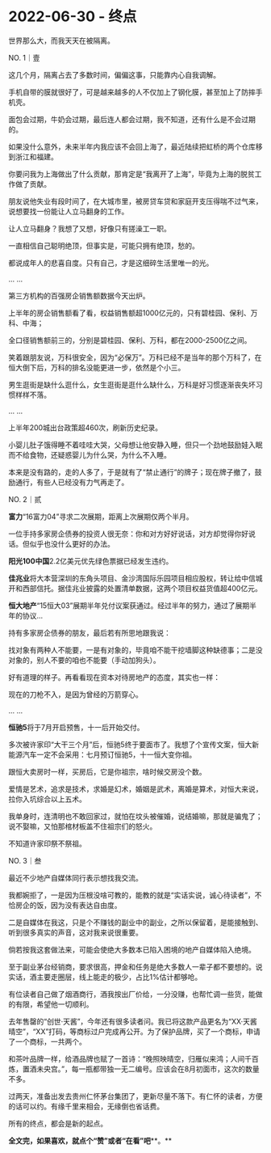 # 2022-06-30 - 终点

世界那么大，而我天天在被隔离。

NO. 1｜壹

这几个月，隔离占去了多数时间，偏偏这事，只能靠内心自我调解。

手机自带的膜就很好了，可是越来越多的人不仅加上了钢化膜，甚至加上了防摔手机壳。

面包会过期，牛奶会过期，最后连人都会过期，我不知道，还有什么是不会过期的。

如果没什么意外，未来半年内我应该不会回上海了，最近陆续把虹桥的两个仓库移到浙江和福建。

你要问我为上海做出了什么贡献，那肯定是“我离开了上海”，毕竟为上海的脱贫工作做了贡献。

朋友说他失业有段时间了，在大城市里，被房贷车贷和家庭开支压得喘不过气来，说想要找一份能让人立马翻身的工作。

让人立马翻身？我想了又想，好像只有搓澡工一职。

一直相信自己聪明绝顶，但事实是，可能只拥有绝顶，愁的。

都说成年人的悲喜自度。只有自己，才是这细碎生活里唯一的光。

... ...

第三方机构的百强房企销售额数据今天出炉。

上半年的房企销售额看了看，权益销售额超1000亿元的，只有碧桂园、保利、万科、中海；

全口径销售额前三的，分别是碧桂园、保利、万科，都在2000-2500亿之间。

笑着跟朋友说，万科很安全，因为“必保万”。万科已经不是当年的那个万科了，在恒大倒下后，万科的排名没能更进一步，依然是个小三。

男生逛街是缺什么逛什么，女生逛街是逛什么缺什么，万科是好习惯逐渐丧失坏习惯样样不落。

... ...

上半年200城出台政策超460次，刷新历史纪录。

小婴儿肚子饿得睡不着哇哇大哭，父母想让他安静入睡，但只一个劲地鼓励娃入眠而不给食物，还疑惑婴儿为什么哭，为什么不入睡。

本来是没有路的，走的人多了，于是就有了“禁止通行”的牌子；现在牌子撤了，鼓励通行，有些人已经没有力气再走了。

NO. 2｜贰

**富力**“16富力04”寻求二次展期，距离上次展期仅两个半月。

一位手持多家房企债券的投资人很无奈：你和对方好好说话，对方却觉得你好说话。但似乎也没什么更好的办法。

**阳光100中国**2.2亿美元优先绿色票据已经发生违约。

**佳兆业**将大本营深圳的东角头项目、金沙湾国际乐园项目相应股权，转让给中信城开和西部信托。据佳兆业披露的处置清单数据，这两个项目权益货值超400亿元。

**恒大地产**“15恒大03”展期半年兑付议案获通过。经过半年的努力，通过了展期半年的协议...

持有多家房企债券的朋友，最后若有所思地跟我说：

找对象有两种人不能要，一是有对象的，毕竟咱不能干挖墙脚这种缺德事；二是没对象的，别人不要的咱也不能要（手动加狗头）。

好有道理的样子。再看看现在资本对待房地产的态度，其实也一样：

现在的刀枪不入，是因为曾经的万箭穿心。

... ...

**恒驰5**将于7月开启预售，十一后开始交付。

多次被许家印“大干三个月”后，恒驰5终于要面市了。我想了个宣传文案，恒大新能源汽车一定不会采用：七月预订恒驰5，十一恒大变你祖。

跟恒大卖房时一样，买房后，它是你祖宗，啥时候交房没个数。

爱情是艺术，追求是技术，求婚是幻术，婚姻是武术，离婚是算术，对恒大来说，拉你入坑综合以上五术。

我单身时，连清明也不敢回家过，就怕在坟头被催婚，说结婚嘛，那就是骗鬼了；说不娶嘛，又怕那棺材板盖不住祖宗们的怒火。

不知道许家印祭不祭祖。

NO. 3｜叁

最近不少地产自媒体同行表示想找我交流。

我都婉拒了，一是因为压根没啥可教的，能教的就是“实话实说，诚心待读者”，不恰房企的饭，因为没有表达自由度。

二是自媒体在我这，只是个不赚钱的副业中的副业，之所以保留着，是能接触到、听到很多真实的声音，这对我来说很重要。

倘若按我这套做法来，可能会使绝大多数本已陷入困境的地产自媒体陷入绝境。

至于副业茅台经销商，要求很高，押金和任务是绝大多数人一辈子都不要想的。说实话，酒主要走圈层，线上能走的极少，占比1%估计都够呛。

有位读者自己做了烟酒商行，酒我按出厂价给，一分没赚，也帮忙调一些货，能做的有限，希望他一切顺利。

去年售罄的“创世·天酱”，今年还有很多读者问。我已将这款产品更名为“XX·天酱晴空”，“XX”打码，等商标过户完成再公开。为了保护品牌，买了一个商标，申请了一个商标，一共两个。

和茶叶品牌一样，给酒品牌也赋了一首诗：“晚照映晴空，归雁似来鸿；人间千百炼，置酒未央宫。”，每一瓶都带独一无二编号。应该会在8月初面市，这次的数量不多。

过两天，准备出发去贵州仁怀茅台集团了，更新尽量不落下。有仁怀的读者，方便的话可以约。有缘千里来相会，无缘倒也省话费。

所有的终点，都会是新的起点。

**全文完，如果喜欢，就点个“赞”或者“在看”吧****。**